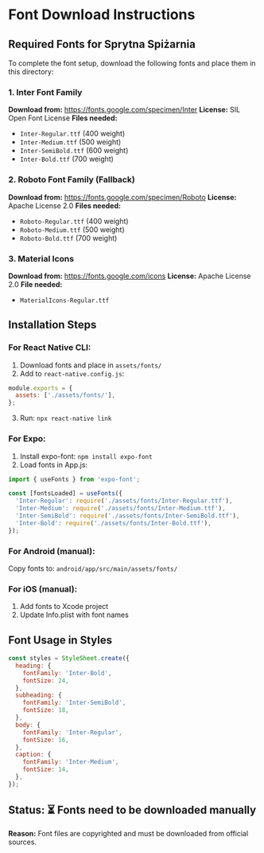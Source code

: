 # Font Download Instructions

## Required Fonts for Sprytna Spiżarnia

To complete the font setup, download the following fonts and place them in this directory:

### 1. Inter Font Family
**Download from:** https://fonts.google.com/specimen/Inter
**License:** SIL Open Font License
**Files needed:**
- `Inter-Regular.ttf` (400 weight)
- `Inter-Medium.ttf` (500 weight) 
- `Inter-SemiBold.ttf` (600 weight)
- `Inter-Bold.ttf` (700 weight)

### 2. Roboto Font Family (Fallback)
**Download from:** https://fonts.google.com/specimen/Roboto
**License:** Apache License 2.0
**Files needed:**
- `Roboto-Regular.ttf` (400 weight)
- `Roboto-Medium.ttf` (500 weight)
- `Roboto-Bold.ttf` (700 weight)

### 3. Material Icons
**Download from:** https://fonts.google.com/icons
**License:** Apache License 2.0
**File needed:**
- `MaterialIcons-Regular.ttf`

## Installation Steps

### For React Native CLI:
1. Download fonts and place in `assets/fonts/`
2. Add to `react-native.config.js`:
```javascript
module.exports = {
  assets: ['./assets/fonts/'],
};
```
3. Run: `npx react-native link`

### For Expo:
1. Install expo-font: `npm install expo-font`
2. Load fonts in App.js:
```javascript
import { useFonts } from 'expo-font';

const [fontsLoaded] = useFonts({
  'Inter-Regular': require('./assets/fonts/Inter-Regular.ttf'),
  'Inter-Medium': require('./assets/fonts/Inter-Medium.ttf'),
  'Inter-SemiBold': require('./assets/fonts/Inter-SemiBold.ttf'),
  'Inter-Bold': require('./assets/fonts/Inter-Bold.ttf'),
});
```

### For Android (manual):
Copy fonts to: `android/app/src/main/assets/fonts/`

### For iOS (manual):
1. Add fonts to Xcode project
2. Update Info.plist with font names

## Font Usage in Styles

```javascript
const styles = StyleSheet.create({
  heading: {
    fontFamily: 'Inter-Bold',
    fontSize: 24,
  },
  subheading: {
    fontFamily: 'Inter-SemiBold', 
    fontSize: 18,
  },
  body: {
    fontFamily: 'Inter-Regular',
    fontSize: 16,
  },
  caption: {
    fontFamily: 'Inter-Medium',
    fontSize: 14,
  },
});
```

## Status: ⏳ Fonts need to be downloaded manually
**Reason:** Font files are copyrighted and must be downloaded from official sources.
